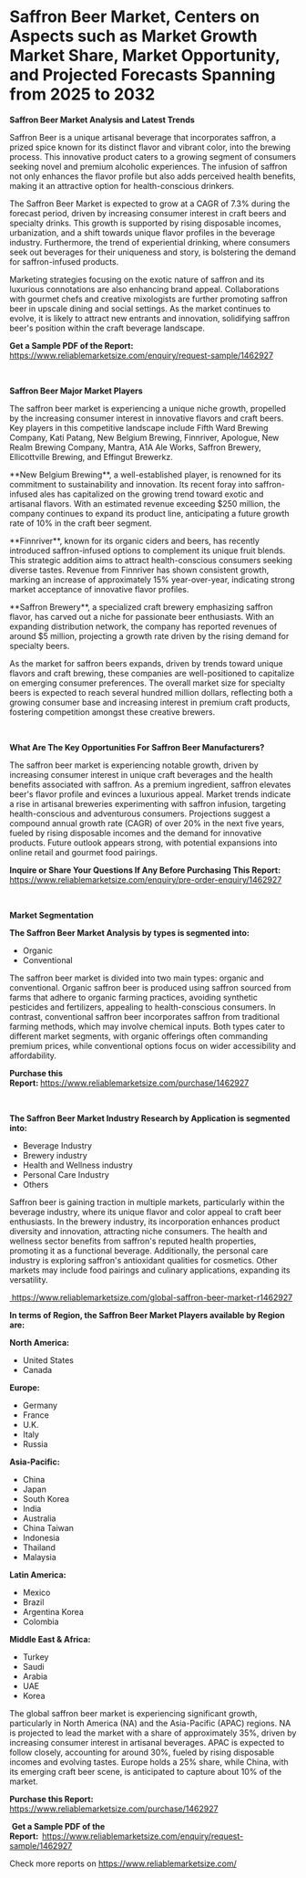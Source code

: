 <p><h1>Saffron Beer Market, Centers on Aspects such as Market Growth Market Share, Market Opportunity, and Projected Forecasts Spanning from 2025 to 2032</h1></p><p><strong>Saffron Beer Market Analysis and Latest Trends</strong></p>
<p><p>Saffron Beer is a unique artisanal beverage that incorporates saffron, a prized spice known for its distinct flavor and vibrant color, into the brewing process. This innovative product caters to a growing segment of consumers seeking novel and premium alcoholic experiences. The infusion of saffron not only enhances the flavor profile but also adds perceived health benefits, making it an attractive option for health-conscious drinkers.</p><p>The Saffron Beer Market is expected to grow at a CAGR of 7.3% during the forecast period, driven by increasing consumer interest in craft beers and specialty drinks. This growth is supported by rising disposable incomes, urbanization, and a shift towards unique flavor profiles in the beverage industry. Furthermore, the trend of experiential drinking, where consumers seek out beverages for their uniqueness and story, is bolstering the demand for saffron-infused products.</p><p>Marketing strategies focusing on the exotic nature of saffron and its luxurious connotations are also enhancing brand appeal. Collaborations with gourmet chefs and creative mixologists are further promoting saffron beer in upscale dining and social settings. As the market continues to evolve, it is likely to attract new entrants and innovation, solidifying saffron beer's position within the craft beverage landscape.</p></p>
<p><strong>Get a Sample PDF of the Report:&nbsp;</strong> <a href="https://www.reliablemarketsize.com/enquiry/request-sample/1462927?utm_campaign=2936&utm_medium=2&utm_source=Github&utm_content=ia&utm_term=07042025&utm_id=saffron-beer">https://www.reliablemarketsize.com/enquiry/request-sample/1462927</a></p>
<p>&nbsp;</p>
<p><strong>Saffron Beer Major Market Players</strong></p>
<p><p>The saffron beer market is experiencing a unique niche growth, propelled by the increasing consumer interest in innovative flavors and craft beers. Key players in this competitive landscape include Fifth Ward Brewing Company, Kati Patang, New Belgium Brewing, Finnriver, Apologue, New Realm Brewing Company, Mantra, A1A Ale Works, Saffron Brewery, Ellicottville Brewing, and Effingut Brewerkz.</p><p>**New Belgium Brewing**, a well-established player, is renowned for its commitment to sustainability and innovation. Its recent foray into saffron-infused ales has capitalized on the growing trend toward exotic and artisanal flavors. With an estimated revenue exceeding $250 million, the company continues to expand its product line, anticipating a future growth rate of 10% in the craft beer segment.</p><p>**Finnriver**, known for its organic ciders and beers, has recently introduced saffron-infused options to complement its unique fruit blends. This strategic addition aims to attract health-conscious consumers seeking diverse tastes. Revenue from Finnriver has shown consistent growth, marking an increase of approximately 15% year-over-year, indicating strong market acceptance of innovative flavor profiles.</p><p>**Saffron Brewery**, a specialized craft brewery emphasizing saffron flavor, has carved out a niche for passionate beer enthusiasts. With an expanding distribution network, the company has reported revenues of around $5 million, projecting a growth rate driven by the rising demand for specialty beers.</p><p>As the market for saffron beers expands, driven by trends toward unique flavors and craft brewing, these companies are well-positioned to capitalize on emerging consumer preferences. The overall market size for specialty beers is expected to reach several hundred million dollars, reflecting both a growing consumer base and increasing interest in premium craft products, fostering competition amongst these creative brewers.</p></p>
<p>&nbsp;</p>
<p><strong>What Are The Key Opportunities For Saffron Beer Manufacturers?</strong></p>
<p><p>The saffron beer market is experiencing notable growth, driven by increasing consumer interest in unique craft beverages and the health benefits associated with saffron. As a premium ingredient, saffron elevates beer's flavor profile and evinces a luxurious appeal. Market trends indicate a rise in artisanal breweries experimenting with saffron infusion, targeting health-conscious and adventurous consumers. Projections suggest a compound annual growth rate (CAGR) of over 20% in the next five years, fueled by rising disposable incomes and the demand for innovative products. Future outlook appears strong, with potential expansions into online retail and gourmet food pairings.</p></p>
<p><strong>Inquire or Share Your Questions If Any Before Purchasing This Report:</strong> <a href="https://www.reliablemarketsize.com/enquiry/pre-order-enquiry/1462927?utm_campaign=2936&utm_medium=2&utm_source=Github&utm_content=ia&utm_term=07042025&utm_id=saffron-beer">https://www.reliablemarketsize.com/enquiry/pre-order-enquiry/1462927</a></p>
<p>&nbsp;</p>
<p><strong>Market Segmentation</strong></p>
<p><strong>The Saffron Beer Market Analysis by types is segmented into:</strong></p>
<p><ul><li>Organic</li><li>Conventional</li></ul></p>
<p><p>The saffron beer market is divided into two main types: organic and conventional. Organic saffron beer is produced using saffron sourced from farms that adhere to organic farming practices, avoiding synthetic pesticides and fertilizers, appealing to health-conscious consumers. In contrast, conventional saffron beer incorporates saffron from traditional farming methods, which may involve chemical inputs. Both types cater to different market segments, with organic offerings often commanding premium prices, while conventional options focus on wider accessibility and affordability.</p></p>
<p><strong>Purchase this Report:&nbsp;</strong><a href="https://www.reliablemarketsize.com/purchase/1462927?utm_campaign=2936&utm_medium=2&utm_source=Github&utm_content=ia&utm_term=07042025&utm_id=saffron-beer">https://www.reliablemarketsize.com/purchase/1462927</a></p>
<p>&nbsp;</p>
<p><strong>The Saffron Beer Market Industry Research by Application is segmented into:</strong></p>
<p><ul><li>Beverage Industry</li><li>Brewery industry</li><li>Health and Wellness industry</li><li>Personal Care Industry</li><li>Others</li></ul></p>
<p><p>Saffron beer is gaining traction in multiple markets, particularly within the beverage industry, where its unique flavor and color appeal to craft beer enthusiasts. In the brewery industry, its incorporation enhances product diversity and innovation, attracting niche consumers. The health and wellness sector benefits from saffron's reputed health properties, promoting it as a functional beverage. Additionally, the personal care industry is exploring saffron's antioxidant qualities for cosmetics. Other markets may include food pairings and culinary applications, expanding its versatility.</p></p>
<p><a href="https://www.reliablemarketsize.com/global-saffron-beer-market-r1462927?utm_campaign=2936&utm_medium=2&utm_source=Github&utm_content=ia&utm_term=07042025&utm_id=saffron-beer">&nbsp;https://www.reliablemarketsize.com/global-saffron-beer-market-r1462927</a></p>
<p><strong>In terms of Region, the Saffron Beer Market Players available by Region are:</strong></p>
<p>
    <p> <strong> North America: </strong>
        <ul>
            <li>United States</li>
            <li>Canada</li>
        </ul>
        </p> 
    <p> <strong> Europe: </strong>
        <ul>
            <li>Germany</li>
            <li>France</li>
            <li>U.K.</li>
            <li>Italy</li>
            <li>Russia</li>
        </ul>
        </p> 
    <p> <strong> Asia-Pacific: </strong>
        <ul>
            <li>China</li>
            <li>Japan</li>
            <li>South Korea</li>
            <li>India</li>
            <li>Australia</li>
            <li>China Taiwan</li>
            <li>Indonesia</li>
            <li>Thailand</li>
            <li>Malaysia</li>
        </ul>
        </p> 
    <p> <strong> Latin America: </strong>
        <ul>
            <li>Mexico</li>
            <li>Brazil</li>
            <li>Argentina Korea</li>
            <li>Colombia</li>
        </ul>
        </p> 
    <p> <strong> Middle East & Africa: </strong>
        <ul>
            <li>Turkey</li>
            <li>Saudi</li>
            <li>Arabia</li>
            <li>UAE</li>
            <li>Korea</li>
        </ul>
    </p>
    </p>
<p><p>The global saffron beer market is experiencing significant growth, particularly in North America (NA) and the Asia-Pacific (APAC) regions. NA is projected to lead the market with a share of approximately 35%, driven by increasing consumer interest in artisanal beverages. APAC is expected to follow closely, accounting for around 30%, fueled by rising disposable incomes and evolving tastes. Europe holds a 25% share, while China, with its emerging craft beer scene, is anticipated to capture about 10% of the market.</p></p>
<p><strong>Purchase this Report: </strong><a href="https://www.reliablemarketsize.com/purchase/1462927?utm_campaign=2936&utm_medium=2&utm_source=Github&utm_content=ia&utm_term=07042025&utm_id=saffron-beer">https://www.reliablemarketsize.com/purchase/1462927</a></p>
<p>&nbsp;<strong>Get a Sample PDF of the Report:&nbsp;&nbsp;</strong><a href="https://www.reliablemarketsize.com/enquiry/request-sample/1462927?utm_campaign=2936&utm_medium=2&utm_source=Github&utm_content=ia&utm_term=07042025&utm_id=saffron-beer">https://www.reliablemarketsize.com/enquiry/request-sample/1462927</a></p>
<p><strong></strong></p>
<p>Check more reports on <a href="https://www.reliablemarketsize.com/?utm_campaign=2936&utm_medium=2&utm_source=Github&utm_content=ia&utm_term=07042025&utm_id=saffron-beer">https://www.reliablemarketsize.com/</a></p>